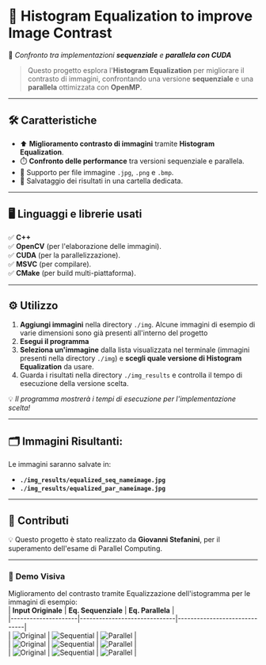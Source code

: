 # 🎨 **Histogram Equalization to improve Image Contrast**
🚀 *Confronto tra implementazioni **sequenziale** e **parallela con CUDA***

> Questo progetto esplora l'**Histogram Equalization** per migliorare il contrasto di immagini, confrontando una versione **sequenziale** e una **parallela** ottimizzata con **OpenMP**.

---

## 🛠️ **Caratteristiche**
- ⬆️ **Miglioramento contrasto di immagini** tramite **Histogram Equalization**.
- ⏱️ **Confronto delle performance** tra versioni sequenziale e parallela.
- 📁 Supporto per file immagine `.jpg`, `.png` e `.bmp`.
- 💾 Salvataggio dei risultati in una cartella dedicata.

---

## 🖥️ **Linguaggi e librerie usati**
✅ **C++**  
✅ **OpenCV** (per l'elaborazione delle immagini).  
✅ **CUDA** (per la parallelizzazione).  
✅ **MSVC** (per compilare).  
✅ **CMake** (per build multi-piattaforma).

---

## ⚙️ **Utilizzo**
1. **Aggiungi immagini** nella directory `./img`. Alcune immagini di esempio di varie dimensioni sono già presenti all'interno del progetto
2. **Esegui il programma**
3. **Seleziona un'immagine** dalla lista visualizzata nel terminale (immagini presenti nella directory `./img`) e **scegli quale versione di Histogram Equalization** da usare.
4. Guarda i risultati nella directory `./img_results` e controlla il tempo di esecuzione della versione scelta.

💡 *Il programma mostrerà i tempi di esecuzione per l'implementazione scelta!*

---

## 🗂️ **Immagini Risultanti:**
Le immagini saranno salvate in:
- **`./img_results/equalized_seq_nameimage.jpg`**
- **`./img_results/equalized_par_nameimage.jpg`**

---

## 🎉 **Contributi**
💡 Questo progetto è stato realizzato da **Giovanni Stefanini**, per il superamento dell'esame di Parallel Computing.

---

### 👀 **Demo Visiva**
Miglioramento del contrasto tramite Equalizzazione dell'istogramma per le immagini di esempio:   
| **Input Originale** | **Eq. Sequenziale** | **Eq. Parallela** |  
|---------------------|------------------------------|------------------------------|  
| ![Original](./cmake-build-debug/img/1_low_contrast.png) | ![Sequential](./cmake-build-debug/img_results/equalized_seq_1_low_contrast.png) | ![Parallel](./cmake-build-debug/img_results/todo) |  
| ![Original](./cmake-build-debug/img_results/2_dark_indoor.jpg) | ![Sequential](./cmake-build-debug/img_results/equalized_seq_2_dark_indoor.jpg) | ![Parallel](./cmake-build-debug/img_results/todo) |  
| ![Original](./cmake-build-debug/img_results/3_foggy.jpg) | ![Sequential](./cmake-build-debug/img_results/equalized_seq_3_foggy.jpg) | ![Parallel](./cmake-build-debug/img_results/todo) |  